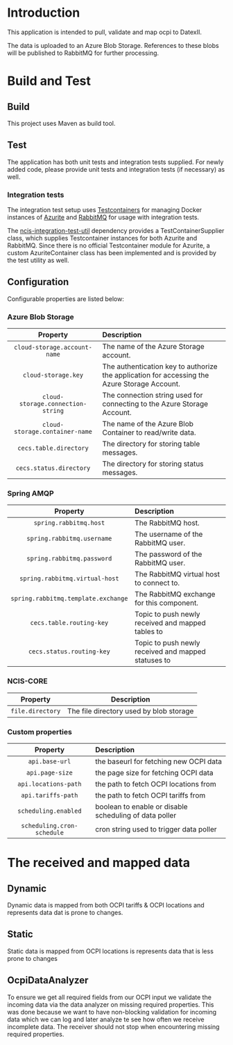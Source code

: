 # Introduction

This application is intended to pull, validate and map ocpi to DatexII.

The data is uploaded to an Azure Blob Storage. References to these blobs will be published to RabbitMQ for further
processing.

# Build and Test

## Build

This project uses Maven as build tool.

## Test

The application has both unit tests and integration tests supplied. For newly added code, please provide unit tests and
integration tests (if necessary) as well.

### Integration tests

The integration test setup uses [Testcontainers](https://www.testcontainers.org) for managing Docker instances of
[Azurite](https://github.com/Azure/Azurite) and [RabbitMQ](https://www.rabbitmq.com/) for usage with integration tests.

The [ncis-integration-test-util](../ncis-integration-test-util) dependency provides a
TestContainerSupplier class, which supplies Testcontainer instances for both Azurite and RabbitMQ. Since there is no
official Testcontainer module for Azurite, a custom AzuriteContainer class has been implemented and is provided by the
test utility as well.

## Configuration

Configurable properties are listed below:

### Azure Blob Storage

|Property|Description|
|:------:|:----------|
|`cloud-storage.account-name`| The name of the Azure Storage account.
|`cloud-storage.key`| The authentication key to authorize the application for accessing the Azure Storage Account.
|`cloud-storage.connection-string`| The connection string used for connecting to the Azure Storage Account.
|`cloud-storage.container-name`| The name of the Azure Blob Container to read/write data.
|`cecs.table.directory`| The directory for storing table messages.
|`cecs.status.directory`| The directory for storing status messages.

### Spring AMQP

|Property|Description|
|:------:|:----------|
|`spring.rabbitmq.host`| The RabbitMQ host.
|`spring.rabbitmq.username`| The username of the RabbitMQ user.
|`spring.rabbitmq.password`| The password of the RabbitMQ user.
|`spring.rabbitmq.virtual-host`| The RabbitMQ virtual host to connect to.
|`spring.rabbitmq.template.exchange`| The RabbitMQ exchange for this component.
|`cecs.table.routing-key`| Topic to push newly received and mapped tables to
|`cecs.status.routing-key`| Topic to push newly received and mapped statuses to

### NCIS-CORE

|Property|Description|
|:------:|-----------|
|`file.directory`| The file directory used by blob storage

### Custom properties

|Property|Description|
|:------:|:----------|
|`api.base-url`| the baseurl for fetching new OCPI data
|`api.page-size`| the page size for fetching OCPI data
|`api.locations-path`| the path to fetch OCPI locations from
|`api.tariffs-path`| the path to fetch OCPI tariffs from
|`scheduling.enabled`| boolean to enable or disable scheduling of data poller
|`scheduling.cron-schedule`| cron string used to trigger data poller

# The received and mapped data

## Dynamic

Dynamic data is mapped from both OCPI tariffs & OCPI locations and represents data dat is prone to changes.

## Static

Static data is mapped from OCPI locations is represents data that is less prone to changes

## OcpiDataAnalyzer

To ensure we get all required fields from our OCPI input we validate the incoming data via the data analyzer on missing
required properties. This was done because we want to have non-blocking validation for incoming data which we can log
and later analyze te see how often we receive incomplete data. The receiver should not stop when encountering missing
required properties.





